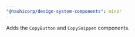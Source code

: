 ```yaml
---
"@hashicorp/design-system-components": minor
---
```


Adds the `CopyButton` and `CopySnippet` components.

